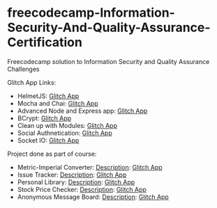 # freecodecamp-Information-Security-And-Quality-Assurance-Certification    
Freecodecamp solution to Information Security and Quality Assurance Challenges    
    
Glitch App Links:    
- HelmetJS: [Glitch App](https://spotty-pink.glitch.me)   
- Mocha and Chai: [Glitch App](https://calm-cocoa.glitch.me)   
- Advanced Node and Express app: [Glitch App](https://succulent-crawdad.glitch.me)   
- BCrypt: [Glitch App](https://decisive-sailor.glitch.me)   
- Clean up with Modules: [Glitch App](https://nine-cylinder-1.glitch.me)    
- Social Authnetication: [Glitch App](https://calico-launch-1.glitch.me)    
- Socket IO: [Glitch App](https://painted-stork.glitch.me)    


Project done as part of course:
- Metric-Imperial Converter: [Description](Project-Description/Metric-Imperial-Cnverter.md): [Glitch App](https://glitch.com/~separated-towering-olive)
- Issue Tracker: [Description](): [Glitch App]()
- Personal Library: [Description](): [Glitch App]()
- Stock Price Checker: [Description](): [Glitch App]()
- Anonymous Message Board: [Description](): [Glitch App]()
